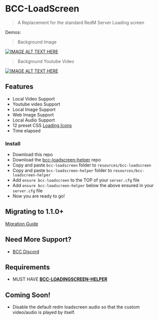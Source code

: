 # BCC-LoadScreen
> A Replacement for the standard RedM Server Loading screen

Demos:

> Background Image 

[![IMAGE ALT TEXT HERE](https://img.youtube.com/vi/mZIaymjOC5w/0.jpg)](https://www.youtube.com/watch?v=mZIaymjOC5w)

> Background Youtube Video

[![IMAGE ALT TEXT HERE](https://img.youtube.com/vi/g0xXNPZvI5w/0.jpg)](https://www.youtube.com/watch?v=g0xXNPZvI5w)

## Features
- Local Video Support
- Youtube video Support
- Local Image Support
- Web Image Support
- Local Audio Support
- 12 preset CSS [Loading Icons](https://github.com/BryceCanyonCounty/bcc-loadscreen/wiki/Loading-Spinner-Options)
- Time elapsed

### Install
* Download this repo
* Download the [bcc-loadscreen-helper](https://github.com/BryceCanyonCounty/bcc-loadscreen-helper) repo
* Copy and paste `bcc-loadscreen` folder to `resources/bcc-loadscreen`
* Copy and paste `bcc-loadscreen-helper` folder to `resources/bcc-loadscreen-helper`
* Add `ensure bcc-loadscreen` to the TOP of your `server.cfg` file
* Add `ensure bcc-loadscreen-helper` below the above ensured in your `server.cfg` file
* Now you are ready to go!

## Migrating to 1.1.0+
[Migration Guide](https://github.com/BryceCanyonCounty/bcc-loadscreen/wiki/Migration-Guide-(1.0.2----1.1.0))

## Need More Support? 
- [BCC Discord](https://discord.gg/cQMJaTqcqJ)

## Requirements
- MUST HAVE [**BCC-LOADINGSCREEN-HELPER**](https://github.com/BryceCanyonCounty/bcc-loadscreen-helper)

## Coming Soon!
- Disable the default redm loadscreen audio so that the custom video/audio is played by itself.
